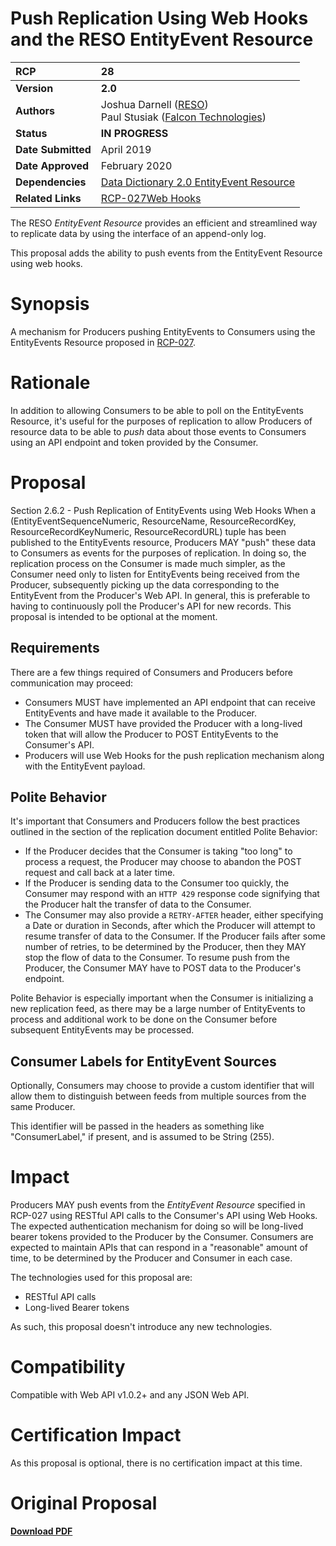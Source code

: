 # Push Replication Using Web Hooks and the RESO EntityEvent Resource

| **RCP** | 28 |
| :--- | :--- |
| **Version** | **2.0** |
| **Authors** | Joshua Darnell ([RESO](mailto:josh@reso.org))<br />Paul Stusiak ([Falcon Technologies](pstusiak@falcontechnologies.com)) | 
| **Status** | **IN PROGRESS** |
| **Date Submitted** | April 2019 |
| **Date Approved** | February 2020 |
| **Dependencies** | [Data Dictionary 2.0 EntityEvent Resource](https://ddwiki.reso.org/display/DDW20/EntityEvent+Resource) |
| **Related Links** | [RCP-027](https://github.com/RESOStandards/transport/blob/45-migrate-rcp-027-from-confluence/entity-events.md)[Web Hooks](https://en.wikipedia.org/wiki/Webhook) |

The RESO _EntityEvent Resource_ provides an efficient and streamlined way to replicate data by using the interface of an append-only log.

This proposal adds the ability to push events from the EntityEvent Resource using web hooks.

# Synopsis
A mechanism for Producers pushing EntityEvents to Consumers using the EntityEvents Resource proposed in [RCP-027](https://raw.githubusercontent.com/RESOStandards/transport/45-migrate-rcp-027-from-confluence/entity-events.md).


# Rationale
In addition to allowing Consumers to be able to poll on the EntityEvents Resource, 
it's useful for the purposes of replication to allow Producers of resource data to be able to _push_ data about those events to 
Consumers using an API endpoint and token provided by the Consumer.

# Proposal
Section 2.6.2 - Push Replication of EntityEvents using Web Hooks
When a (EntityEventSequenceNumeric, ResourceName, ResourceRecordKey, ResourceRecordKeyNumeric, ResourceRecordURL) tuple has been published to the EntityEvents resource, Producers MAY "push" these data to Consumers as events for the purposes of replication. In doing so, the replication process on the Consumer is made much simpler, as the Consumer need only to listen for EntityEvents being received from the Producer, subsequently picking up the data corresponding to the EntityEvent from the Producer's Web API. In general, this is preferable to having to continuously poll the Producer's API for new records. This proposal is intended to be optional at the moment.

## Requirements
There are a few things required of Consumers and Producers before communication may proceed:
* Consumers MUST have implemented an API endpoint that can receive EntityEvents and have made it available to the Producer.
* The Consumer MUST have provided the Producer with a long-lived token that will allow the Producer to POST EntityEvents to the Consumer's API.
* Producers will use Web Hooks for the push replication mechanism along with the EntityEvent payload.

## Polite Behavior
It's important that Consumers and Producers follow the best practices outlined in the section of the replication document entitled Polite Behavior:
* If the Producer decides that the Consumer is taking "too long" to process a request, 
the Producer may choose to abandon the POST request and call back at a later time.
* If the Producer is sending data to the Consumer too quickly, the Consumer may respond with an `HTTP 429` response code signifying that the Producer halt the transfer of data to the Consumer.
* The Consumer may also provide a `RETRY-AFTER` header, either specifying a Date or duration in Seconds, after which the Producer will attempt to resume transfer of data to the Consumer.
If the Producer fails after some number of retries, to be determined by the Producer, then they MAY stop the flow of data to the Consumer. To resume push from the Producer, the Consumer MAY have to POST data to the Producer's endpoint.

Polite Behavior is especially important when the Consumer is initializing a new replication feed, 
as there may be a large number of EntityEvents to process and additional work to be done on the Consumer before subsequent 
EntityEvents may be processed. 

## Consumer Labels for EntityEvent Sources
Optionally, Consumers may choose to provide a custom identifier that will allow them to distinguish between feeds 
from multiple sources from the same Producer. 

This identifier will be passed in the headers as something like "ConsumerLabel," if present, and is assumed to be String (255).

# Impact
Producers MAY push events from the _EntityEvent Resource_ specified in RCP-027 using RESTful API calls to the Consumer's API using Web Hooks. The expected authentication mechanism for doing so will be long-lived bearer tokens provided to the Producer by the Consumer. Consumers are expected to maintain APIs that can respond in a "reasonable" amount of time, to be determined by the Producer and Consumer in each case.  

The technologies used for this proposal are:
* RESTful API calls
* Long-lived Bearer tokens

As such, this proposal doesn't introduce any new technologies.

# Compatibility
Compatible with Web API v1.0.2+ and any JSON Web API.

# Certification Impact
As this proposal is optional, there is no certification impact at this time. 

# Original Proposal
[**Download PDF**](https://github.com/RESOStandards/transport/files/9862869/RESOWebAPIRCP-RCP.-.WEBAPI-028.Push.Replication.from.the.EntityEvent.Resource-251022-181630.pdf)

